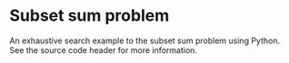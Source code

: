 # Subset sum problem
An exhaustive search example to the subset sum problem using Python. See the source code header for more information.
